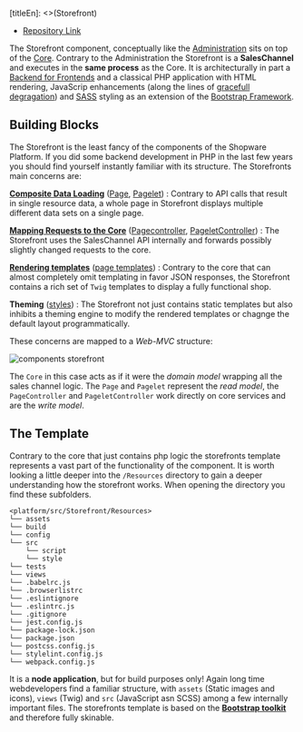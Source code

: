 [titleEn]: <>(Storefront)

* [Repository Link](https://github.com/shopware/platform/tree/master/src/Storefront)

The Storefront component, conceptually like the [Administration](./../2-administration/__categoryInfo.md) sits on top of the [Core](./../1-core/__categoryInfo.md). Contrary to the Administration the Storefront is a **SalesChannel** and executes in the **same process** as the Core. It is architecturally in part a [Backend for Frontends](https://samnewman.io/patterns/architectural/bff/) and a classical PHP application with HTML rendering, JavaScrip enhancements (along the lines of [gracefull degragation](https://www.w3.org/wiki/Graceful_degradation_versus_progressive_enhancement)) and [SASS](https://sass-lang.com/) styling as an extension of the [Bootstrap Framework](https://www.getbootstrap.com/).

## Building Blocks 

The Storefront is the least fancy of the components of the Shopware Platform. If you did some backend development in PHP in the last few years you should find yourself instantly familiar with its structure. The Storefronts main concerns are:

**[Composite Data Loading](./10-composite-data-loading.md)** ([Page](https://github.com/shopware/platform/tree/master/src/Storefront/Page), [Pagelet](https://github.com/shopware/platform/tree/master/src/Storefront/Pagelet))
   : Contrary to API calls that result in single resource data, a whole page in Storefront displays multiple different data sets on a single page.
   
**[Mapping Requests to the Core](./20-writing-data.md)** ([Pagecontroller](https://github.com/shopware/platform/tree/master/src/Storefront/PageController), [PageletController](https://github.com/shopware/platform/tree/master/src/Storefront/PageletController))
   : The Storefront uses the SalesChannel API internally and forwards possibly slightly changed requests to the core.
   
**[Rendering templates](./30-template.md)** ([page templates](https://github.com/shopware/platform/tree/master/src/Storefront/Resources/views/page))
   : Contrary to the core that can almost completely omit templating in favor JSON responses, the Storefront contains a rich set of `Twig` templates to display a fully functional shop.

**Theming** ([styles](https://github.com/shopware/platform/tree/master/src/Storefront/Resources/src/style))
   : The Storefront not just contains static templates but also inhibits a theming engine to modify the rendered templates or chagnge the default layout programmatically.
   
These concerns are mapped to a *Web-MVC* structure:

![components storefront](./dist/storefront-component.png)

The `Core` in this case acts as if it were the *domain model* wrapping all the sales channel logic. The `Page` and `Pagelet` represent the *read model*, the `PageController` and `PageletController` work directly on core services and are the *write model*.

## The Template

Contrary to the core that just contains php logic the storefronts template represents a vast part of the functionality of the component. It is worth looking a little deeper into the `/Resources` directory to gain a deeper understanding how the storefront works. When opening the directory you find these subfolders.

```
<platform/src/Storefront/Resources>
└── assets
└── build
└── config
└── src
    └── script
    └── style
└── tests
└── views
└── .babelrc.js
└── .browserlistrc
└── .eslintignore
└── .eslintrc.js
└── .gitignore
└── jest.config.js
└── package-lock.json
└── package.json
└── postcss.config.js
└── stylelint.config.js
└── webpack.config.js
```

It is a **node application**, but for build purposes only! Again long time webdevelopers find a familiar structure, with `assets` (Static images and icons), `views` (Twig) and `src` (JavaScript asn SCSS) among a few internally important files. The storefronts template is based on the [**Bootstrap toolkit**](https://www.getbootstrap.com/) and therefore fully skinable.


 
